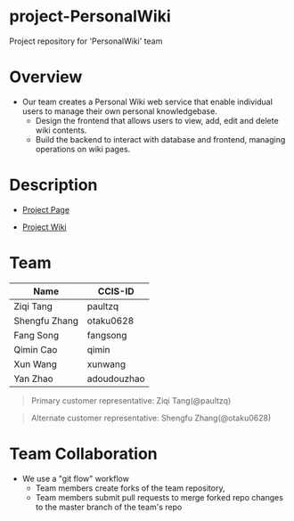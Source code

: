 # project-PersonalWiki
Project repository for 'PersonalWiki' team

# Overview

* Our team creates a Personal Wiki web service that enable individual users to manage their own personal knowledgebase. 
     * Design the frontend that allows users to view, add, edit and delete wiki contents.
     * Build the backend to interact with database and frontend, managing operations on wiki pages.

# Description

* [Project Page](https://pages.github.ccs.neu.edu/2020SPCS5500SV/project-PersonalWiki/)

* [Project Wiki](https://github.ccs.neu.edu/2020SPCS5500SV/project-PersonalWiki/wiki)


# Team


|Name|CCIS-ID|
|------|-------|
|Ziqi Tang|paultzq|
|Shengfu Zhang|otaku0628|
|Fang Song|fangsong|
|Qimin Cao|qimin|
|Xun Wang|xunwang|
|Yan Zhao|adoudouzhao|

>Primary customer representative: Ziqi Tang(@paultzq)

>Alternate customer representative: Shengfu Zhang(@otaku0628)



# Team Collaboration
* We use a "git flow" workflow 
     * Team members create forks of the team repository, 
     * Team members submit pull requests to merge forked repo changes to the master branch of the team's repo
